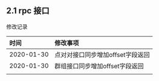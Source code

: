 ## 2.1 rpc 接口

修改记录

| 时间 | 修改事项 |
| :--- | :--- |
| 2020-01-30 | 点对对接口同步增加offset字段返回 |
| 2020-01-30 | 群组接口同步增加offset字段返回 |
|  |  |




